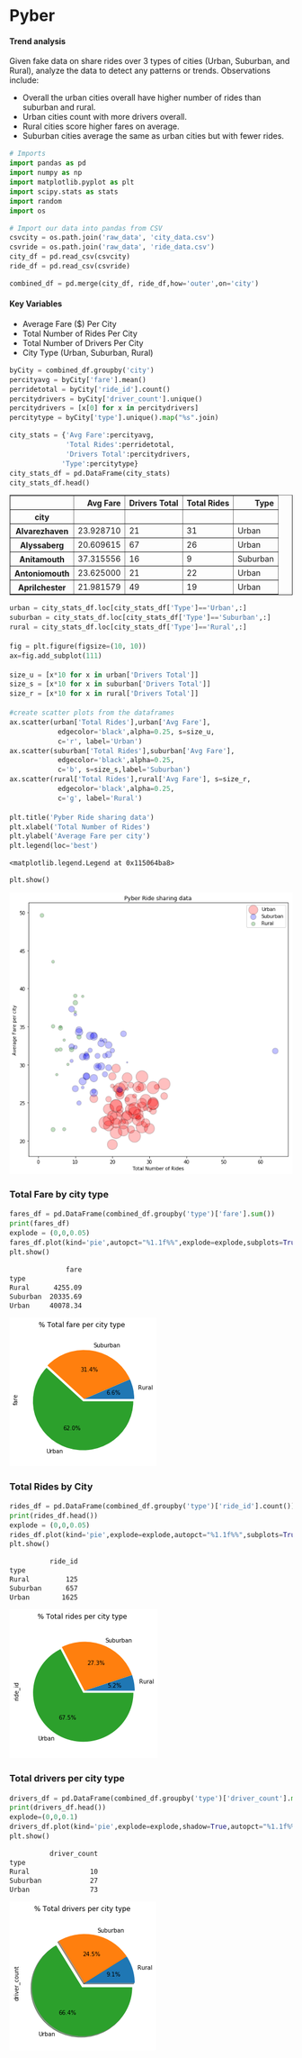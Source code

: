 
# Pyber

#### Trend analysis
Given fake data on share rides over 3 types of cities (Urban, Suburban, and Rural), analyze the data to detect any patterns or trends. Observations include:
- Overall the urban cities overall have higher number of rides than suburban and rural.
- Urban cities count with more drivers overall.
- Rural cities score higher fares on average.
- Suburban cities average the same as urban cities but with fewer rides.


```python
# Imports
import pandas as pd
import numpy as np
import matplotlib.pyplot as plt
import scipy.stats as stats
import random
import os
```


```python
# Import our data into pandas from CSV
csvcity = os.path.join('raw_data', 'city_data.csv')
csvride = os.path.join('raw_data', 'ride_data.csv')
city_df = pd.read_csv(csvcity)
ride_df = pd.read_csv(csvride)
```


```python
combined_df = pd.merge(city_df, ride_df,how='outer',on='city')
```

#### Key Variables


- Average Fare ($) Per City
- Total Number of Rides Per City
- Total Number of Drivers Per City
- City Type (Urban, Suburban, Rural)


```python
byCity = combined_df.groupby('city')
percityavg = byCity['fare'].mean()
perridetotal = byCity['ride_id'].count()
percitydrivers = byCity['driver_count'].unique()
percitydrivers = [x[0] for x in percitydrivers]
percitytype = byCity['type'].unique().map("%s".join)
```


```python
city_stats = {'Avg Fare':percityavg,
              'Total Rides':perridetotal,
              'Drivers Total':percitydrivers,
             'Type':percitytype}
city_stats_df = pd.DataFrame(city_stats)
city_stats_df.head()
```




<div>
<style>
    .dataframe thead tr:only-child th {
        text-align: right;
    }

    .dataframe thead th {
        text-align: left;
    }

    .dataframe tbody tr th {
        vertical-align: top;
    }
</style>
<table border="1" class="dataframe">
  <thead>
    <tr style="text-align: right;">
      <th></th>
      <th>Avg Fare</th>
      <th>Drivers Total</th>
      <th>Total Rides</th>
      <th>Type</th>
    </tr>
    <tr>
      <th>city</th>
      <th></th>
      <th></th>
      <th></th>
      <th></th>
    </tr>
  </thead>
  <tbody>
    <tr>
      <th>Alvarezhaven</th>
      <td>23.928710</td>
      <td>21</td>
      <td>31</td>
      <td>Urban</td>
    </tr>
    <tr>
      <th>Alyssaberg</th>
      <td>20.609615</td>
      <td>67</td>
      <td>26</td>
      <td>Urban</td>
    </tr>
    <tr>
      <th>Anitamouth</th>
      <td>37.315556</td>
      <td>16</td>
      <td>9</td>
      <td>Suburban</td>
    </tr>
    <tr>
      <th>Antoniomouth</th>
      <td>23.625000</td>
      <td>21</td>
      <td>22</td>
      <td>Urban</td>
    </tr>
    <tr>
      <th>Aprilchester</th>
      <td>21.981579</td>
      <td>49</td>
      <td>19</td>
      <td>Urban</td>
    </tr>
  </tbody>
</table>
</div>




```python
urban = city_stats_df.loc[city_stats_df['Type']=='Urban',:]
suburban = city_stats_df.loc[city_stats_df['Type']=='Suburban',:]
rural = city_stats_df.loc[city_stats_df['Type']=='Rural',:]

fig = plt.figure(figsize=(10, 10))
ax=fig.add_subplot(111)

size_u = [x*10 for x in urban['Drivers Total']]
size_s = [x*10 for x in suburban['Drivers Total']]
size_r = [x*10 for x in rural['Drivers Total']]

#create scatter plots from the dataframes
ax.scatter(urban['Total Rides'],urban['Avg Fare'], 
            edgecolor='black',alpha=0.25, s=size_u, 
            c='r', label='Urban')
ax.scatter(suburban['Total Rides'],suburban['Avg Fare'], 
            edgecolor='black',alpha=0.25,
            c='b', s=size_s,label='Suburban')
ax.scatter(rural['Total Rides'],rural['Avg Fare'], s=size_r, 
            edgecolor='black',alpha=0.25,
            c='g', label='Rural')

plt.title('Pyber Ride sharing data')
plt.xlabel('Total Number of Rides')
plt.ylabel('Average Fare per city')
plt.legend(loc='best')

```




    <matplotlib.legend.Legend at 0x115064ba8>




```python
plt.show()
```


![png](output_10_0.png)


### Total Fare by city type


```python
fares_df = pd.DataFrame(combined_df.groupby('type')['fare'].sum())
print(fares_df)
explode = (0,0,0.05)
fares_df.plot(kind='pie',autopct="%1.1f%%",explode=explode,subplots=True,figsize=(4,4),legend=False,title="% Total fare per city type")
plt.show()
```

                  fare
    type              
    Rural      4255.09
    Suburban  20335.69
    Urban     40078.34



![png](output_12_1.png)


### Total Rides by City


```python
rides_df = pd.DataFrame(combined_df.groupby('type')['ride_id'].count())
print(rides_df.head())
explode = (0,0,0.05)
rides_df.plot(kind='pie',explode=explode,autopct="%1.1f%%",subplots=True,figsize=(4,4),legend=False,title='% Total rides per city type')
plt.show()
```

              ride_id
    type             
    Rural         125
    Suburban      657
    Urban        1625



![png](output_14_1.png)


### Total drivers per city type


```python
drivers_df = pd.DataFrame(combined_df.groupby('type')['driver_count'].max())
print(drivers_df.head())
explode=(0,0,0.1)
drivers_df.plot(kind='pie',explode=explode,shadow=True,autopct="%1.1f%%",subplots=True,figsize=(4,4),legend=False,title='% Total drivers per city type')
plt.show()
```

              driver_count
    type                  
    Rural               10
    Suburban            27
    Urban               73



![png](output_16_1.png)

